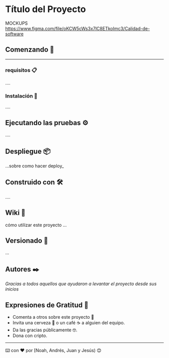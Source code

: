 # Título del Proyecto

MOCKUPS https://www.figma.com/file/oKCW5cWs3x7lC8ETkoImc3/Calidad-de-software


## Comenzando 🚀

----


### requisitos 📋
....

### Instalación 🔧

....

## Ejecutando las pruebas ⚙️
....


## Despliegue 📦

...sobre como hacer deploy_

## Construido con 🛠️

....

## Wiki 📖

cómo utilizar este proyecto ...

## Versionado 📌

...

## Autores ✒️

_Gracias a todos aquellos que ayudaron a levantar el proyecto desde sus inicios_


## Expresiones de Gratitud 🎁

* Comenta a otros sobre este proyecto 📢
* Invita una cerveza 🍺 o un café ☕ a alguien del equipo. 
* Da las gracias públicamente 🤓.
* Dona con cripto.
---
⌨️ con ❤️ por [Noah, Andrés, Juan y Jesús) 😊
